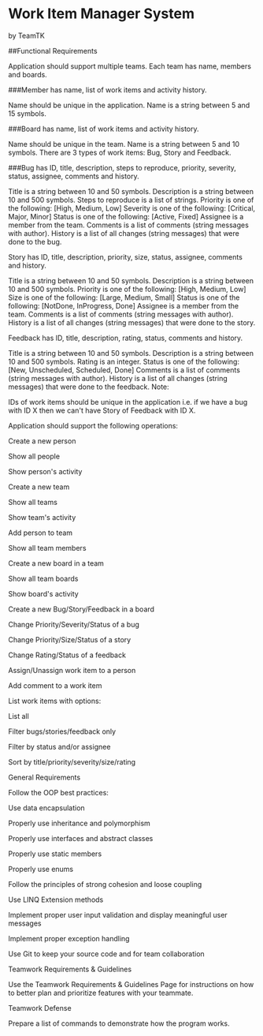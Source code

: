 # Work Item Manager System 
by TeamTK

##Functional Requirements

Application should support multiple teams. Each team has name, members and boards.


###Member has name, list of work items and activity history.

Name should be unique in the application.
Name is a string between 5 and 15 symbols.


###Board has name, list of work items and activity history.

Name should be unique in the team.
Name is a string between 5 and 10 symbols.
There are 3 types of work items: Bug, Story and Feedback.


###Bug has ID, title, description, steps to reproduce, priority, severity, status, assignee, comments and history.


Title is a string between 10 and 50 symbols.
Description is a string between 10 and 500 symbols.
Steps to reproduce is a list of strings.
Priority is one of the following: [High, Medium, Low]
Severity is one of the following: [Critical, Major, Minor]
Status is one of the following: [Active, Fixed]
Assignee is a member from the team.
Comments is a list of comments (string messages with author).
History is a list of all changes (string messages) that were done to the bug.


Story has ID, title, description, priority, size, status, assignee, comments and history.


Title is a string between 10 and 50 symbols.
Description is a string between 10 and 500 symbols.
Priority is one of the following: [High, Medium, Low]
Size is one of the following: [Large, Medium, Small]
Status is one of the following: [NotDone, InProgress, Done]
Assignee is a member from the team.
Comments is a list of comments (string messages with author).
History is a list of all changes (string messages) that were done to the story.


Feedback has ID, title, description, rating, status, comments and history.


Title is a string between 10 and 50 symbols.
Description is a string between 10 and 500 symbols.
Rating is an integer.
Status is one of the following: [New, Unscheduled, Scheduled, Done]
Comments is a list of comments (string messages with author).
History is a list of all changes (string messages) that were done to the feedback.
Note:


IDs of work items should be unique in the application i.e. if we have a bug with ID X then we can't have Story of Feedback with ID X.


Application should support the following operations:


Create a new person

Show all people

Show person's activity

Create a new team

Show all teams

Show team's activity

Add person to team

Show all team members

Create a new board in a team

Show all team boards

Show board's activity

Create a new Bug/Story/Feedback in a board

Change Priority/Severity/Status of a bug

Change Priority/Size/Status of a story

Change Rating/Status of a feedback

Assign/Unassign work item to a person

Add comment to a work item

List work items with options:

List all

Filter bugs/stories/feedback only

Filter by status and/or assignee

Sort by title/priority/severity/size/rating

General Requirements

Follow the OOP best practices:

Use data encapsulation

Properly use inheritance and polymorphism

Properly use interfaces and abstract classes

Properly use static members

Properly use enums

Follow the principles of strong cohesion and loose coupling

Use LINQ Extension methods

Implement proper user input validation and display meaningful user messages

Implement proper exception handling

Use Git to keep your source code and for team collaboration

Teamwork Requirements & Guidelines

Use the Teamwork Requirements & Guidelines Page for instructions on how to better plan and prioritize features with your teammate.



Teamwork Defense

Prepare a list of commands to demonstrate how the program works.
